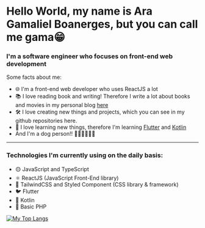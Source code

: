 # Hello World, my name is Ara Gamaliel Boanerges, but you can call me gama😁

### I'm a software engineer who focuses on front-end web development
Some facts about me:
- 🌐 I'm a front-end web developer who uses ReactJS a lot
- 📚 I love reading book and writing! Therefore I write a lot about books and movies in my personal blog [here](https://www.gumrindelwald.com)
- 🛠️ I love creating new things and projects, which you can see in my github repositories here.
- 📱 I love learning new things, therefore I'm learning [Flutter](https://flutter.dev/) and [Kotlin](https://kotlinlang.org/)
- And I'm a dog person!! 🥰🐶🦮🐕‍🦺🐩
---
### Technologies I'm currently using on the daily basis:
- 🟡 JavaScript and TypeScript
- ⚛️ ReactJS (JavaScript Front-End library)
- 🎨 TailwindCSS and Styled Component (CSS library & framework)
- 🐦 Flutter
- 🤖 Kotlin
- 🐘 Basic PHP

[![My Top Langs](https://github-readme-stats.vercel.app/api/top-langs/?username=gamalielara&layout=compact)](https://github.com/anuraghazra/github-readme-stats)
